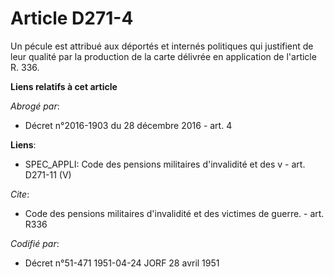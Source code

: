 # Article D271-4

Un pécule est attribué aux déportés et internés politiques qui justifient de leur qualité par la production de la carte
délivrée en application de l'article R. 336.

**Liens relatifs à cet article**

_Abrogé par_:

  - Décret n°2016-1903 du 28 décembre 2016 - art. 4

**Liens**:

  - SPEC_APPLI: Code des pensions militaires d'invalidité et des v - art. D271-11 (V)

_Cite_:

  - Code des pensions militaires d'invalidité et des victimes de guerre. - art. R336

_Codifié par_:

  - Décret n°51-471 1951-04-24 JORF 28 avril 1951
